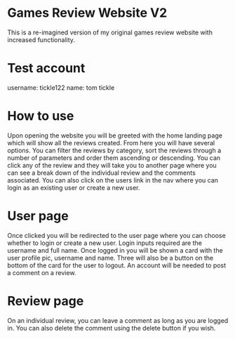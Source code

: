 # Games Review Website V2

This is a re-imagined version of my original games review website with increased functionality.

# Test account

username: tickle122
name: tom tickle

# How to use

Upon opening the website you will be greeted with the home landing page which will show all the reviews created. From here you will have several options. You can filter the reviews by category, sort the reviews through a number of parameters and order them ascending or descending. You can click any of the review and they will take you to another page where you can see a break down of the individual review and the comments associated. You can also click on the users link in the nav where you can login as an existing user or create a new user.

# User page

Once clicked you will be redirected to the user page where you can choose whether to login or create a new user. Login inputs required are the username and full name. Once logged in you will be shown a card with the user profile pic, username and name. Three will also be a button on the bottom of the card for the user to logout. An account will be needed to post a comment on a review.

# Review page

On an individual review, you can leave a comment as long as you are logged in. You can also delete the comment using the delete button if you wish.
